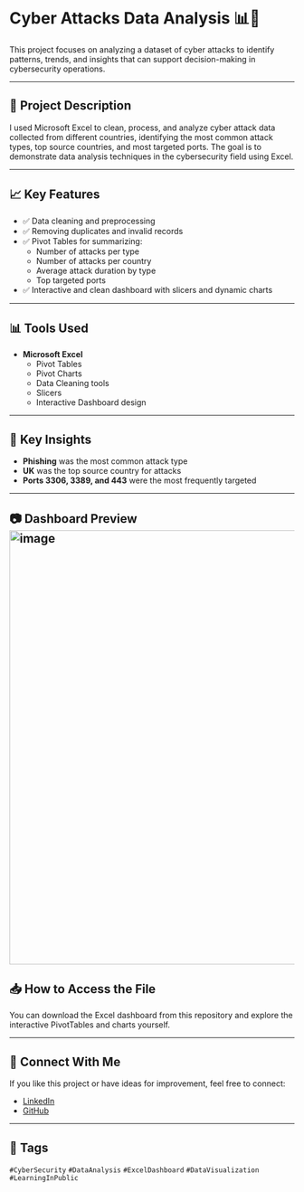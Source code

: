 # Cyber Attacks Data Analysis 📊🔐

This project focuses on analyzing a dataset of cyber attacks to identify patterns, trends, and insights that can support decision-making in cybersecurity operations.

---

## 📌 Project Description

I used Microsoft Excel to clean, process, and analyze cyber attack data collected from different countries, identifying the most common attack types, top source countries, and most targeted ports. The goal is to demonstrate data analysis techniques in the cybersecurity field using Excel.

---

## 📈 Key Features

- ✅ Data cleaning and preprocessing  
- ✅ Removing duplicates and invalid records  
- ✅ Pivot Tables for summarizing:
  - Number of attacks per type
  - Number of attacks per country
  - Average attack duration by type
  - Top targeted ports
- ✅ Interactive and clean dashboard with slicers and dynamic charts  

---

## 📊 Tools Used

- **Microsoft Excel**
  - Pivot Tables
  - Pivot Charts
  - Data Cleaning tools
  - Slicers
  - Interactive Dashboard design

---

## 📌 Key Insights

- **Phishing** was the most common attack type  
- **UK** was the top source country for attacks  
- **Ports 3306, 3389, and 443** were the most frequently targeted  

---

## 📷 Dashboard Preview<img width="1024" height="768" alt="image" src="https://github.com/user-attachments/assets/c658dbc0-83f8-4c3e-bf45-aeba970328b3" />


## 📥 How to Access the File

You can download the Excel dashboard from this repository and explore the interactive PivotTables and charts yourself.

---

## 🔗 Connect With Me

If you like this project or have ideas for improvement, feel free to connect:

- [LinkedIn](https://www.linkedin.com/in/your-linkedin)
- [GitHub](https://github.com/your-github)

---

## 📌 Tags

`#CyberSecurity` `#DataAnalysis` `#ExcelDashboard` `#DataVisualization` `#LearningInPublic`


